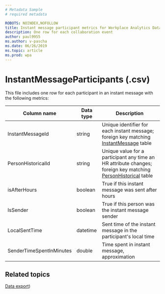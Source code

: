 ```yaml
---
# Metadata Sample
# required metadata

ROBOTS: NOINDEX,NOFOLLOW
title: Instant message participant metrics for Workplace Analytics Data export
description: One row for each collaboration event
author: paul9955
ms.author: v-pascha
ms.date: 06/26/2019
ms.topic: article
ms.prod: wpa
---
```


# InstantMessageParticipants (.csv)

This file includes one row for each participant in an instant message with the following metrics:
       
|Column name|Data type|Description|      
|-----------------|---------------|-----------------|      
| InstantMessageId | string | Unique identifier for each instant message; foreign key matching [InstantMessage](./InstantMessages.md) table |
| PersonHistoricalId | string | Unique value for a participant any time an HR attribute changes; foreign key matching [PersonHistorical](./PersonHistorical.md) table |
| isAfterHours | boolean | True if this instant message was sent after hours |
| IsSender | boolean | True if this person was the instant message sender |
| LocalSentTime | datetime | Sent time of the instant message in the participant's local time |
| SenderTimeSpentInMinutes | double | Time spent in instant message, approximation |

## Related topics

[Data export](./data-access.md))